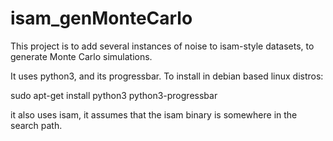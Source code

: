 # isam_genMonteCarlo

This project is to add several instances of noise to isam-style datasets, to generate Monte Carlo simulations. 

It uses python3, and its progressbar. To install in debian based linux distros: 

sudo apt-get install python3 python3-progressbar

it also uses isam, it assumes that the isam binary is somewhere in the search path.
